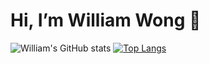  # Hi, I’m William Wong 👋

![William's GitHub stats](https://github-readme-stats.vercel.app/api?username=wwilliamwong&&show_icons=true&title_color=ffffff&icon_color=ffffff&text_color=daf7dc&bg_color=191919) 
[![Top Langs](https://github-readme-stats.vercel.app/api/top-langs/?username=wwilliamwong&langs_count=4&theme=dark)](https://github.com/anuraghazra/github-readme-stats)



